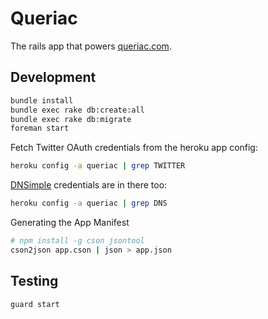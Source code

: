 Queriac
=======

The rails app that powers [queriac.com](http://queriac.com).

Development
-----------

```bash
bundle install
bundle exec rake db:create:all
bundle exec rake db:migrate
foreman start
```

Fetch Twitter OAuth credentials from the heroku app config:

```bash
heroku config -a queriac | grep TWITTER
```

[DNSimple](https://dnsimple.com/domains/queriac.com) credentials are in there too:

```bash
heroku config -a queriac | grep DNS
```

Generating the App Manifest

```bash
# npm install -g cson jsontool
cson2json app.cson | json > app.json
```

Testing
-------

```bash
guard start
```